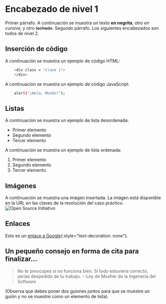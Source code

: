 # Encabezado de nivel 1
Primer párrafo. A continuación se muestra un texto **en negrita**, otro *en cursiva*, y otro ~~tachado~~.
Segundo párrafo.
Los siguientes encabezados son todos de nivel 2.
## Inserción de código
A continuación se muestra un ejemplo de código HTML:
```sh
    <div class = "clase 1">
    </div>
```
A continuación se muestra un ejemplo de código JavaScript:
```sh
    alert("¡Hola, Mundo!");
```
## Listas
A continuación se muestra un ejemplo de lista desordenada:
- Primer elemento
- Segundo elemento
- Tercer elemento

A continuación se muestra un ejemplo de lista ordenada:
1. Primer elemento
1. Segundo elemento
1. Tercer elemento

## Imágenes
A continuación se muestra una imágen insertada. La imágen está disponible en la URL en las claves de la resolución del caso práctico.
![Open Source Initiativo](https://upload.wikimedia.org/wikipedia/commons/thumb/e/eb/Open_Source_Initiative.svg/339px-Open_Source_Initiative.svg.png)
## Enlaces
Esto es un [enlace a Google](https://www.google.es/){:style="text-decoration: none"}.
## Un pequeño consejo en forma de cita para finalizar...
> No te preocupes si no funciona bien. Si todo estuviera correcto, serías despedido de tu trabajo.
> --Ley de Mosher de la Ingenería del Software

(Observa que debes poner dos guiones juntos para que se muestre un guión y no se muestre como un elemento de lista).

